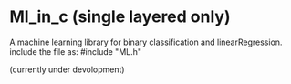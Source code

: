 # Ml_in_c  (single layered only)
A machine learning library for binary classification and linearRegression.
include the file as:
#include "ML.h"

(currently under devolopment)

